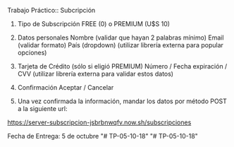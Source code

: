 Trabajo Práctico:: Subcripción

1) Tipo de Subscripción
FREE (0) o PREMIUM (U$S 10)

2) Datos personales
Nombre (validar que hayan 2 palabras mínimo)
Email (validar formato)
País (dropdown) (utilizar librería externa para popular opciones)

3) Tarjeta de Crédito (sólo si eligió PREMIUM)
Número / Fecha expiración / CVV (utilizar librería externa para validar estos datos)

4) Confirmación
Aceptar / Cancelar

5) Una vez confirmada la información, mandar los datos por método POST a la siguiente url:

https://server-subscripcion-jsbrbnwqfv.now.sh/subscripciones

Fecha de Entrega: 5 de octubre
"# TP-05-10-18" 
"# TP-05-10-18" 
